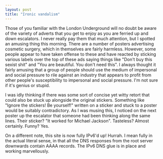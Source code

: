 ```yaml
---
layout: post
title: "Ironic vandalism"
---
```

Those of you familiar with the London Underground will no doubt be aware of
the variety of adverts that you get to enjoy as you are ferried up and down
escalators. I never really pay them that much attention, but I spotted an
amusing thing this morning. There are a number of posters advertising cosmetic
surgery, which in themselves are fairly harmless. However, some people appear
to have taken offense to these and have reacted by sticking various labels
over the top of these ads saying things like "Don't buy this sexist shit" and
"You are beautiful. You don't need this". I always thought it fairly amusing
that a group of people should use the medium of impersonal and social pressure
to rile against an industry that appears to profit from other people's
susceptibility to impersonal and social pressure. I'm not sure if it's genius
or stupid.

I was idly thinking if there was some sort of concise yet witty retort that
could also be stuck up alongside the original stickers. Something like "Ignore
the stickers! Be yourself!" written on a sticker and stuck to a poster would
be suitably contradictory. As I was musing this, I noticed on the next poster
up the escalator that someone had been thinking along the same lines. Their
sticker? "It worked for Michael Jackson". Tasteless? Almost certainly. Funny?
Yes.

On a different note, this site is now fully IPv6'd up! Hurrah. I mean fully in
the actual literal sense, in that all the DNS responses from the root server
downwards contain AAAA records. The IPv6 DNS glue is in place and working
marvellously.

